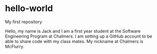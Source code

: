 # hello-world
My first repository

Hello, 
my name is Jack and I am a first year student at the Software Engineering Program at Chalmers. I am setting up a GitHub account to be able to share code with my class mates. My nickname at Chalmers is McFlurry.

